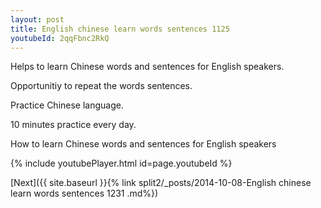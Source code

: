```yaml
---
layout: post
title: English chinese learn words sentences 1125 
youtubeId: 2qqFbnc2RkQ
---
```

 
 
Helps to learn Chinese words and sentences for English speakers.

Opportunitiy to repeat the words sentences. 

Practice Chinese language. 
 
10 minutes practice every day. 
 
How to learn Chinese words and sentences for English speakers 
 
{% include youtubePlayer.html id=page.youtubeId %}
 
 
[Next]({{ site.baseurl }}{% link  split2/_posts/2014-10-08-English chinese learn words sentences 1231 .md%})
 
